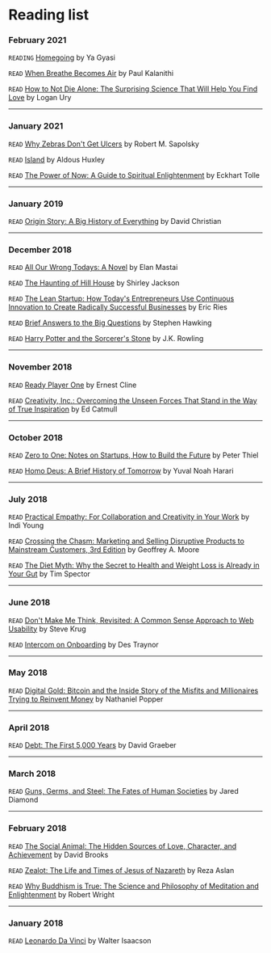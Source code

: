 # Reading list

### February 2021

`READING` [Homegoing](https://www.amazon.com/Homegoing-Yaa-Gyasi/dp/1101971061/ref=sr_1_1?dchild=1&keywords=homegoing&qid=1613215770&s=books&sr=1-1) by Ya Gyasi

`READ` [When Breathe Becomes Air](https://www.amazon.com/When-Breath-Becomes-Paul-Kalanithi/dp/081298840X/ref=sr_1_1?crid=JVP4JI3IE2IH&dchild=1&keywords=when+breathe+become+air&qid=1613215738&s=books&sprefix=When+breathe+becomes%2Cstripbooks%2C-1&sr=1-1) by Paul Kalanithi

`READ` [How to Not Die Alone: The Surprising Science That Will Help You Find Love](https://www.amazon.com/How-Not-Die-Alone-Surprising/dp/1982120622/ref=sr_1_1?dchild=1&keywords=How+not+to+die+alone&qid=1613215695&s=books&sr=1-1) by Logan Ury

---

### January 2021

`READ` [Why Zebras Don't Get Ulcers](https://www.amazon.com/Why-Zebras-Dont-Ulcers-Third/dp/0805073698/ref=sr_1_1?crid=HA999JHZPQBP&dchild=1&keywords=why+zebras+dont+get+ulcers&qid=1613215655&s=books&sprefix=why+zebras%2Cstripbooks%2C156&sr=1-1) by Robert M. Sapolsky

`READ` [Island](https://www.amazon.com/Island-Aldous-Huxley/dp/0061561797/ref=sr_1_1?crid=UNATIT5LM9YN&dchild=1&keywords=island+aldous+huxley&qid=1613215616&s=books&sprefix=island+aldous%2Cstripbooks%2C155&sr=1-1) by Aldous Huxley

`READ` [The Power of Now: A Guide to Spiritual Enlightenment](https://www.amazon.com/Power-Now-Guide-Spiritual-Enlightenment/dp/1577314808) by Eckhart Tolle

---

### January 2019
`READ` [Origin Story: A Big History of Everything](https://www.amazon.com/Origin-Story-Big-History-Everything/dp/0316392006/ref=sr_1_1?ie=UTF8&qid=1546294564&sr=8-1&keywords=Origin+Story) by David Christian

---

### December 2018
`READ` [All Our Wrong Todays: A Novel](https://www.amazon.com/All-Our-Wrong-Todays-Novel/dp/1101985151/ref=sr_1_1?ie=UTF8&qid=1546224450&sr=8-1&keywords=All+Our+Wrong+Todays) by Elan Mastai

`READ` [The Haunting of Hill House](https://www.amazon.com/Haunting-Hill-House-Penguin-Classics-ebook/dp/B004SS1MJI/ref=tmm_kin_swatch_0?_encoding=UTF8&qid=1545617649&sr=8-2) by Shirley Jackson

`READ` [The Lean Startup: How Today's Entrepreneurs Use Continuous Innovation to Create Radically Successful Businesses](https://www.amazon.com/Lean-Startup-Entrepreneurs-Continuous-Innovation/dp/0307887898/ref=sr_1_1_sspa?ie=UTF8&qid=1545617593&sr=8-1-spons&keywords=The+Lean+Startup&psc=1) by Eric Ries

`READ` [Brief Answers to the Big Questions](https://www.amazon.com/Brief-Answers-Questions-Stephen-Hawking/dp/1984819194/ref=asc_df_1984819194/?tag=hyprod-20&linkCode=df0&hvadid=312065538926&hvpos=1o1&hvnetw=g&hvrand=4958409437584931674&hvpone=&hvptwo=&hvqmt=&hvdev=c&hvdvcmdl=&hvlocint=&hvlocphy=9060297&hvtargid=pla-527434859021&psc=1) by Stephen Hawking

`READ` [Harry Potter and the Sorcerer's Stone](https://www.amazon.com/Harry-Potter-Sorcerers-Stone-Rowling/dp/059035342X/ref=tmm_pap_swatch_0?_encoding=UTF8&qid=&sr=) by J.K. Rowling

---

### November 2018
`READ` [Ready Player One](https://www.amazon.com/Ready-Player-One-Ernest-Cline/dp/030788743X/ref=tmm_hrd_swatch_0?_encoding=UTF8&qid=&sr=) by Ernest Cline

`READ` [Creativity, Inc.: Overcoming the Unseen Forces That Stand in the Way of True Inspiration](https://www.amazon.com/Creativity-Inc-Overcoming-Unseen-Inspiration/dp/0812993012/ref=tmm_hrd_swatch_0?_encoding=UTF8&qid=&sr=) by Ed Catmull

---

### October 2018
`READ` [Zero to One: Notes on Startups, How to Build the Future](https://www.amazon.com/Zero-One-Notes-Startups-Future/dp/0804139296/ref=tmm_hrd_swatch_0?_encoding=UTF8&qid=&sr=) by Peter Thiel

`READ` [Homo Deus: A Brief History of Tomorrow](https://www.amazon.com/Homo-Deus-Brief-History-Tomorrow/dp/0062464310/ref=tmm_hrd_swatch_0?_encoding=UTF8&qid=&sr=) by Yuval Noah Harari

---

### July 2018
`READ` [Practical Empathy: For Collaboration and Creativity in Your Work](https://www.amazon.com/Practical-Empathy-Collaboration-Creativity-Your/dp/1933820489) by Indi Young

`READ` [Crossing the Chasm: Marketing and Selling Disruptive Products to Mainstream Customers, 3rd Edition](https://www.amazon.com/Crossing-Chasm-3rd-Disruptive-Mainstream/dp/0062292986/ref=sr_1_1?s=books&ie=UTF8&qid=1532434280&sr=1-1&keywords=Crossing+the+chasm) by Geoffrey A. Moore

`READ` [The Diet Myth: Why the Secret to Health and Weight Loss is Already in Your Gut](https://www.amazon.com/Diet-Myth-Secret-Health-Already/dp/1468313614/ref=sr_1_1?s=books&ie=UTF8&qid=1532434465&sr=1-1&keywords=the+diet+myth) by Tim Spector

---

### June 2018
`READ` [Don't Make Me Think, Revisited: A Common Sense Approach to Web Usability](https://www.amazon.com/Dont-Make-Think-Revisited-Usability/dp/0321965515/ref=pd_lpo_sbs_14_t_0?_encoding=UTF8&psc=1&refRID=N12H4YAKDZ6WXBMCMHFY) by Steve Krug

`READ` [Intercom on Onboarding](https://www.amazon.com/Intercom-Onboarding-Traynor-ebook/dp/B01MXVC56I/ref=sr_1_1?ie=UTF8&qid=1529327403&sr=8-1&keywords=The+Elements+of+User+onboarding) by Des Traynor

---

### May 2018
`READ` [Digital Gold: Bitcoin and the Inside Story of the Misfits and Millionaires Trying to Reinvent Money](https://www.amazon.com/Digital-Gold-Bitcoin-Millionaires-Reinvent/dp/0062362496/ref=tmm_hrd_swatch_0?_encoding=UTF8&qid=1522752213&sr=1-1) by Nathaniel Popper

---

### April 2018
`READ` [Debt: The First 5,000 Years](https://www.amazon.com/Debt-Updated-Expanded-First-Years/dp/1612194192/ref=sr_1_1?ie=UTF8&qid=1522752008&sr=8-1&keywords=debt+the+first+5000+years) by David Graeber

---

### March 2018
`READ` [Guns, Germs, and Steel: The Fates of Human Societies](https://www.amazon.com/Guns-Germs-Steel-Fates-Societies/dp/0393061310/ref=mt_hardcover?_encoding=UTF8&me=) by Jared Diamond

---

### February 2018
`READ` [The Social Animal: The Hidden Sources of Love, Character, and Achievement](https://www.amazon.com/Social-Animal-Sources-Character-Achievement/dp/0812979370/ref=sr_1_1?s=books&ie=UTF8&qid=1522752086&sr=1-1&keywords=the+social+animal) by David Brooks

`READ` [Zealot: The Life and Times of Jesus of Nazareth](https://www.amazon.com/Zealot-Life-Times-Jesus-Nazareth/dp/0812981480/ref=sr_1_1_twi_pap_1?s=books&ie=UTF8&qid=1522752066&sr=1-1&keywords=zealot) by Reza Aslan

`READ` [Why Buddhism is True: The Science and Philosophy of Meditation and Enlightenment](https://www.amazon.com/Why-Buddhism-True-Philosophy-Enlightenment/dp/1439195455/ref=sr_1_1_twi_har_1?s=books&ie=UTF8&qid=1522752047&sr=1-1&keywords=why+buddhism+is+true) by Robert Wright

---

### January 2018
`READ` [Leonardo Da Vinci](https://www.amazon.com/Leonardo-Vinci-Walter-Isaacson/dp/1501139150/ref=sr_1_1_twi_har_1?s=books&ie=UTF8&qid=1522752097&sr=1-1&keywords=leonardo+da+vinci+walter+isaacson) by Walter Isaacson
